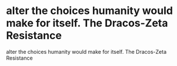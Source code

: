 # alter the choices humanity would make for itself. The Dracos-Zeta Resistance

alter the choices humanity would make for itself. The Dracos-Zeta Resistance
